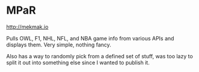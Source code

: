 # MPaR

http://mekmak.io

Pulls OWL, F1, NHL, NFL, and NBA game info from various APIs and displays them. Very simple, nothing fancy.

Also has a way to randomly pick from a defined set of stuff, was too lazy to split it out into something else since I wanted to publish it.
